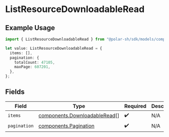# ListResourceDownloadableRead

## Example Usage

```typescript
import { ListResourceDownloadableRead } from "@polar-sh/sdk/models/components/listresourcedownloadableread.js";

let value: ListResourceDownloadableRead = {
  items: [],
  pagination: {
    totalCount: 47105,
    maxPage: 607201,
  },
};
```

## Fields

| Field                                                                        | Type                                                                         | Required                                                                     | Description                                                                  |
| ---------------------------------------------------------------------------- | ---------------------------------------------------------------------------- | ---------------------------------------------------------------------------- | ---------------------------------------------------------------------------- |
| `items`                                                                      | [components.DownloadableRead](../../models/components/downloadableread.md)[] | :heavy_check_mark:                                                           | N/A                                                                          |
| `pagination`                                                                 | [components.Pagination](../../models/components/pagination.md)               | :heavy_check_mark:                                                           | N/A                                                                          |